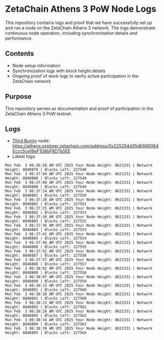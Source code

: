 # ZetaChain Athens 3 PoW Node Logs
This repository contains logs and proof that we have successfully set up and run a node on the ZetaChain Athens 3 network. The logs demonstrate continuous node operation, including synchronization details and performance.

## Contents
- Node setup information
- Synchronization logs with block height details
- Ongoing proof of work logs to verify active participation in the ZetaChain network

## Purpose
This repository serves as documentation and proof of participation in the ZetaChain Athens 3 PoW testnet.

## Logs

- [Third Bunny](https://thirdbunny.xyz/) node: https://athens.explorer.zetachain.com/address/0x225254d35dE666064Eccc5ce16eF1D8bF8D7b5EE
- Latest logs:
```
Mon Feb  3 06:36:58 AM UTC 2025 Your Node Height: 8621331 | Network Height: 8848879 | Blocks Left: 227548
Mon Feb  3 06:37:04 AM UTC 2025 Your Node Height: 8621331 | Network Height: 8848880 | Blocks Left: 227549
Mon Feb  3 06:37:09 AM UTC 2025 Your Node Height: 8621331 | Network Height: 8848880 | Blocks Left: 227549
Mon Feb  3 06:37:14 AM UTC 2025 Your Node Height: 8621331 | Network Height: 8848881 | Blocks Left: 227550
Mon Feb  3 06:37:20 AM UTC 2025 Your Node Height: 8621331 | Network Height: 8848882 | Blocks Left: 227551
Mon Feb  3 06:37:25 AM UTC 2025 Your Node Height: 8621331 | Network Height: 8848882 | Blocks Left: 227551
Mon Feb  3 06:37:30 AM UTC 2025 Your Node Height: 8621331 | Network Height: 8848883 | Blocks Left: 227552
Mon Feb  3 06:37:36 AM UTC 2025 Your Node Height: 8621331 | Network Height: 8848884 | Blocks Left: 227553
Mon Feb  3 06:37:41 AM UTC 2025 Your Node Height: 8621331 | Network Height: 8848885 | Blocks Left: 227554
Mon Feb  3 06:37:46 AM UTC 2025 Your Node Height: 8621331 | Network Height: 8848886 | Blocks Left: 227555
Mon Feb  3 06:37:52 AM UTC 2025 Your Node Height: 8621331 | Network Height: 8848887 | Blocks Left: 227556
Mon Feb  3 06:37:57 AM UTC 2025 Your Node Height: 8621331 | Network Height: 8848888 | Blocks Left: 227557
Mon Feb  3 06:38:02 AM UTC 2025 Your Node Height: 8621331 | Network Height: 8848889 | Blocks Left: 227558
Mon Feb  3 06:38:07 AM UTC 2025 Your Node Height: 8621331 | Network Height: 8848890 | Blocks Left: 227559
Mon Feb  3 06:38:13 AM UTC 2025 Your Node Height: 8621331 | Network Height: 8848891 | Blocks Left: 227560
Mon Feb  3 06:38:18 AM UTC 2025 Your Node Height: 8621331 | Network Height: 8848891 | Blocks Left: 227560
Mon Feb  3 06:38:23 AM UTC 2025 Your Node Height: 8621331 | Network Height: 8848892 | Blocks Left: 227561
Mon Feb  3 06:38:28 AM UTC 2025 Your Node Height: 8621331 | Network Height: 8848893 | Blocks Left: 227562
Mon Feb  3 06:38:34 AM UTC 2025 Your Node Height: 8621331 | Network Height: 8848894 | Blocks Left: 227563
Mon Feb  3 06:38:39 AM UTC 2025 Your Node Height: 8621331 | Network Height: 8848895 | Blocks Left: 227564
```
